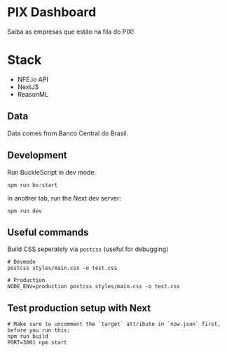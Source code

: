 # PIX Dashboard

Saiba as empresas que estão na fila do PIX!

# Stack

- NFE.io API
- NextJS
- ReasonML

## Data

Data comes from Banco Central do Brasil.

## Development

Run BuckleScript in dev mode:

```
npm run bs:start
```

In another tab, run the Next dev server:

```
npm run dev
```

## Useful commands

Build CSS seperately via `postcss` (useful for debugging)

```
# Devmode
postcss styles/main.css -o test.css

# Production
NODE_ENV=production postcss styles/main.css -o test.css
```

## Test production setup with Next

```
# Make sure to uncomment the `target` attribute in `now.json` first, before you run this:
npm run build
PORT=3001 npm start
```

